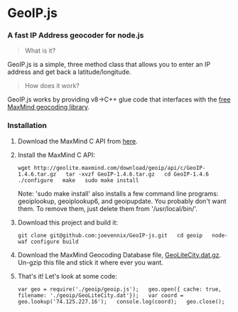 # GeoIP.js
### A fast IP Address geocoder for node.js

> What is it?

GeoIP.js is a simple, three method class that allows you to enter an IP address and get back a latitude/longitude.

> How does it work?

GeoIP.js works by providing v8->C++ glue code that interfaces with the [free MaxMind geocoding library](http://www.maxmind.com/app/c).

### Installation
1. Download the MaxMind C API from [here](http://www.maxmind.com/app/c).

2. Install the MaxMind C API:

    `wget http://geolite.maxmind.com/download/geoip/api/c/GeoIP-1.4.6.tar.gz  
    tar -xvzf GeoIP-1.4.6.tar.gz  
    cd GeoIP-1.4.6  
    ./configure  
    make  
    sudo make install`

	Note: 'sudo make install' also installs a few command line programs: geoiplookup, geoiplookup6, and geoipupdate. You probably don't want them. To remove them, just delete them from '/usr/local/bin/'.

3. Download this project and build it:

    `git clone git@github.com:joevennix/GeoIP-js.git  
    cd geoip  
    node-waf configure build`

4. Download the MaxMind Geocoding Database file, [GeoLiteCity.dat.gz](http://geolite.maxmind.com/download/geoip/database/GeoLiteCity.dat.gz). Un-gzip this file and stick it where ever you want.

5. That's it! Let's look at some code:

    `var geo = require('./geoip/geoip.js');  
    geo.open({ cache: true, filename: './geoip/GeoLiteCity.dat'});  
    var coord = geo.lookup('74.125.227.16');  
    console.log(coord);  
    geo.close();`